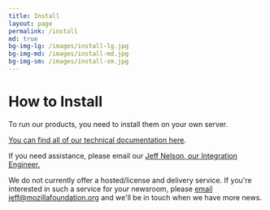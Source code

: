 ```yaml
---
title: Install
layout: page
permalink: /install
md: true
bg-img-lg: /images/install-lg.jpg
bg-img-md: /images/install-md.jpg
bg-img-sm: /images/install-sm.jpg
---
```


# How to Install

To run our products, you need to install them on your own server.

[You can find all of our technical documentation here](http://docs.coralproject.net).

If you need assistance, please email our [Jeff Nelson, our Integration Engineer.](mailto:jeff@mozillafoundation.org)

We do not currently offer a hosted/license and delivery service. If you're interested in such a service for your newsroom, please [email jeff@mozillafoundation.org](mailto:jeff@mozillafoundation.org) and we'll be in touch when we have more news.
